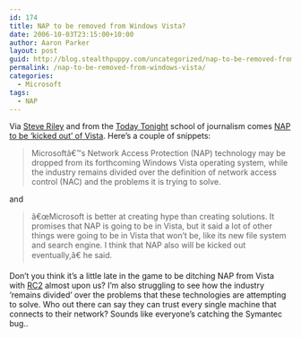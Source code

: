 ```yaml
---
id: 174
title: NAP to be removed from Windows Vista?
date: 2006-10-03T23:15:00+10:00
author: Aaron Parker
layout: post
guid: http://blog.stealthpuppy.com/uncategorized/nap-to-be-removed-from-windows-vista
permalink: /nap-to-be-removed-from-windows-vista/
categories:
  - Microsoft
tags:
  - NAP
---
```

Via [Steve Riley](http://blogs.technet.com/steriley/archive/2006/10/03/Must-be-a-slow-news-day_3A00_-reporter-writes-100_2500_-crap.aspx) and from the [Today Tonight](http://au.yahoo.com/todaytonight/) school of journalism comes [NAP to be &#8216;kicked out&#8217; of Vista](http://www.itweek.co.uk/itweek/news/2165364/nap-kicked-vista). Here&#8217;s a couple of snippets:

> Microsoftâ€™s Network Access Protection (NAP) technology may be dropped from its forthcoming Windows Vista operating system, while the industry remains divided over the definition of network access control (NAC) and the problems it is trying to solve.

and

> â€œMicrosoft is better at creating hype than creating solutions. It promises that NAP is going to be in Vista, but it said a lot of other things were going to be in Vista that won&#8217;t be, like its new file system and search engine. I think that NAP also will be kicked out eventually,â€ he said.

Don&#8217;t you think it&#8217;s a little late in the game to be ditching NAP from Vista with [RC2](http://www.windowsitpro.com/windowspaulthurrott/Article/ArticleID/93715/windowspaulthurrott_93715.html) almost upon us? I&#8217;m also struggling to see how the industry &#8216;remains divided&#8217; over the problems that these technologies are attempting to solve. Who out there can say they can trust every single machine that connects to their network? Sounds like everyone&#8217;s catching the Symantec bug..